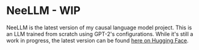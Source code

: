 # NeeLLM - WIP
NeeLLM is the latest version of my causal language model project. This is an LLM trained from scratch using GPT-2's configurations. While it's still a work in progress, the latest version can be found [here on Hugging Face](https://huggingface.co/dneelay/codeparrot-ds-accelerate).

